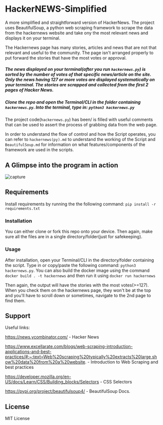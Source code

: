 # HackerNEWS-Simplified

A more simplified and straightforward version of HackerNews. The project uses BeautifulSoup, a python web scraping framework to scrape the data from the hackernews website and take ony the most relevant news and displays it on your terminal. 

The Hackernews page has many stories, articles and news that are not that relevant and useful to the community. The page isn't arranged properly to put forward the stories that have the most votes or approval.

##### The news displayed on your terminal(after you run ``hackernews.py``) is sorted by the number of votes of that specific news/article on the site. Only the news having 127 or more votes are displayed systematically on your terminal. The stories are scrapped and collected from the first 2 pages of Hacker News.

##### Clone the repo and open the Terminal/CLI in the folder containing ``hackernews.py``. Into the terminal, type in: ``python3 hackernews.py``

The project code(``hackernews.py``) has been/ is filled with useful comments that can be used to assert the process of grabbing data from the web page.

In order to understand the flow of control and how the Script operates, you can refer to ``hackernews(py).md`` to understand the working of the Script and ``BeautifulSoup.md`` for information on what features/components of the framework are used in the scripts.

## A Glimpse into the program in action
![capture](https://user-images.githubusercontent.com/83050257/125961036-c2812364-4fac-4066-b44f-8d3c3d43f61c.gif)

## Requirements
Install requirements by running the the following command: `pip install -r requirements.txt`

### Installation 

You can either clone or fork this repo onto your device. Then again, make sure all the files are in a single directory/folder(just for safekeeping).

### Usage

After installation, open your Terminal/CLI in the directory/folder containing the script. Type in or copy/paste the following command: ```python3 hackernews.py```.
You can also build the docker image using the command ```docker build . -t hackernews``` and then run it using ```docker run hackernews```

Then again, the output will have the stories with the most votes(>=127). When you check them on the hackernews page, they won't be at the top and you'll have to scroll down or sometimes, navigate to the 2nd page to find them.

## Support

Useful links:

https://news.ycombinator.com/ - Hacker News

https://www.excellarate.com/blogs/web-scraping-introduction-applications-and-best-practices/#:~:text=Web%20scraping%20typically%20extracts%20large,show%20data%20from%20a%20website. - Introduction to Web Scraping and best practices

https://developer.mozilla.org/en-US/docs/Learn/CSS/Building_blocks/Selectors - CSS Selectors

https://pypi.org/project/beautifulsoup4/ - BeautifulSoup Docs.

## License 

MIT License 
